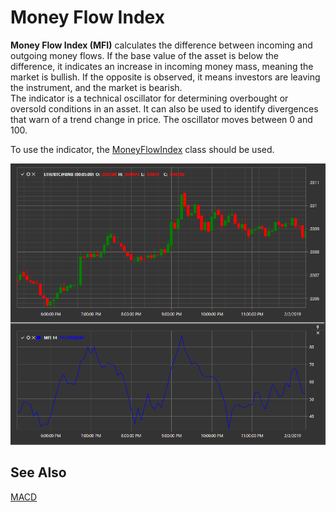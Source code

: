 # Money Flow Index

**Money Flow Index (MFI)** calculates the difference between incoming and outgoing money flows. If the base value of the asset is below the difference, it indicates an increase in incoming money mass, meaning the market is bullish. If the opposite is observed, it means investors are leaving the instrument, and the market is bearish.  
The indicator is a technical oscillator for determining overbought or oversold conditions in an asset. It can also be used to identify divergences that warn of a trend change in price. The oscillator moves between 0 and 100.

To use the indicator, the [MoneyFlowIndex](xref:StockSharp.Algo.Indicators.MoneyFlowIndex) class should be used.

![IndicatorMoneyFlowIndex](../../../../images/indicatormoneyflowindex.png)

## See Also

[MACD](macd.md)
